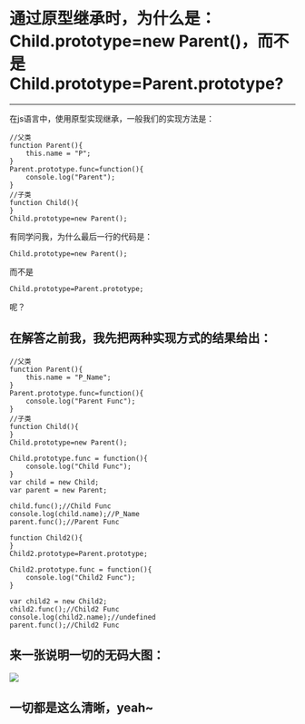 # 通过原型继承时，为什么是：Child.prototype=new Parent()，而不是Child.prototype=Parent.prototype?

------

在js语言中，使用原型实现继承，一般我们的实现方法是：

```
//父类
function Parent(){
	this.name = "P";
}
Parent.prototype.func=function(){
	console.log("Parent");
}
//子类
function Child(){
}
Child.prototype=new Parent();

```

有同学问我，为什么最后一行的代码是：
```
Child.prototype=new Parent();
```

而不是
```
Child.prototype=Parent.prototype;
```
呢？

## 在解答之前我，我先把两种实现方式的结果给出：
```
//父类
function Parent(){
	this.name = "P_Name";
}
Parent.prototype.func=function(){
	console.log("Parent Func");
}
//子类
function Child(){
}
Child.prototype=new Parent();

Child.prototype.func = function(){
	console.log("Child Func");
}
var child = new Child;
var parent = new Parent;

child.func();//Child Func
console.log(child.name);//P_Name
parent.func();//Parent Func

function Child2(){
}
Child2.prototype=Parent.prototype;

Child2.prototype.func = function(){
	console.log("Child2 Func");
}

var child2 = new Child2;
child2.func();//Child2 Func
console.log(child2.name);//undefined
parent.func();//Child2 Func
```

## 来一张说明一切的无码大图：

![](https://raw.githubusercontent.com/yaojijiayou/blog/master/img/2.png)

## 一切都是这么清晰，yeah~